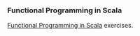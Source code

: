 ### Functional Programming in Scala

[Functional Programming in Scala](http://www.manning.com/bjarnason/) exercises.
